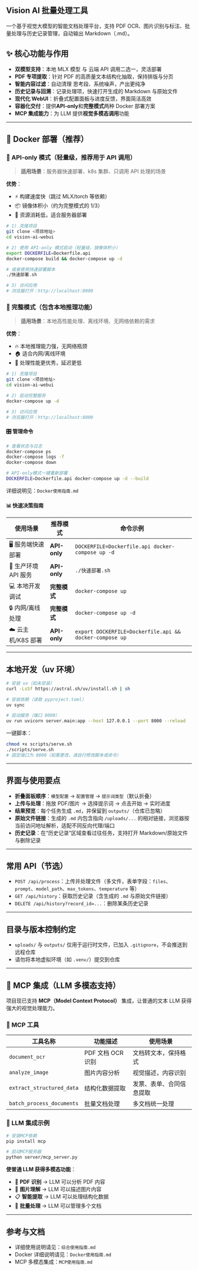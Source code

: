 ## Vision AI 批量处理工具

一个基于视觉大模型的智能文档处理平台，支持 PDF OCR、图片识别与标注、批量处理与历史记录管理，自动输出 Markdown（.md）。

## ✨ 核心功能与作用

- **双模型支持**：本地 MLX 模型 与 云端 API 调用二选一，灵活部署
- **PDF 专项提取**：针对 PDF 的高质量文本结构化抽取，保持排版与分页
- **智能内容过滤**：自动清理 <think> 思考段、系统噪声，产出更纯净
- **历史记录与回溯**：记录处理项，快速打开生成的 Markdown 与原始文件
- **现代化 WebUI**：折叠式配置面板与进度反馈，界面简洁高效
- **容器化交付**：提供**API-only**和**完整模式**两种 Docker 部署方案
- **MCP 集成能力**：为 LLM 提供**视觉多模态调用**功能

---

## 🐳 Docker 部署（推荐）

### 🚀 API-only 模式（轻量级，推荐用于 API 调用）

> **适用场景**：服务器快速部署、k8s 集群、只调用 API 处理的场景

**优势**：

- ⚡ 构建速度快（跳过 MLX/torch 等依赖）
- 📦 镜像体积小（约为完整模式的 1/3）
- 🎯 资源消耗低，适合服务器部署

```bash
# 1) 克隆项目
git clone <项目地址>
cd vision-ai-webui

# 2) 使用 API-only 模式启动（轻量级，镜像体积小）
export DOCKERFILE=Dockerfile.api
docker-compose build && docker-compose up -d

# 或者使用快速部署脚本
./快速部署.sh

# 3) 访问应用
# 浏览器打开：http://localhost:8000
```

### 🎯 完整模式（包含本地推理功能）

> **适用场景**：本地高性能处理、离线环境、无网络依赖的需求

**优势**：

- 🔥 本地推理能力强，无网络瓶颈
- 🏠 适合内网/离线环境
- 💪 处理性能更优秀，延迟更低

```bash
# 1) 克隆项目
git clone <项目地址>
cd vision-ai-webui

# 2) 启动完整服务
docker-compose up -d

# 3) 访问应用
# 浏览器打开：http://localhost:8000
```

#### 🎛️ 管理命令

```bash
# 查看状态与日志
docker-compose ps
docker-compose logs -f
docker-compose down

# API-only模式一键重新部署
DOCKERFILE=Dockerfile.api docker-compose up -d --build
```

详细说明见：`Docker使用指南.md`

#### 📊 快速决策指南

| 使用场景             | 推荐模式     | 命令示例                                                |
| -------------------- | ------------ | ------------------------------------------------------- |
| 🖥️ 服务端快速部署    | **API-only** | `DOCKERFILE=Dockerfile.api docker-compose up -d`        |
| 📱 生产环境 API 服务 | **API-only** | `./快速部署.sh`                                         |
| 💻 本地开发调试      | **完整模式** | `docker-compose up`                                     |
| 🔒 内网/离线处理     | **完整模式** | `docker-compose up -d`                                  |
| ☁️ 云主机/K8S 部署   | **API-only** | `export DOCKERFILE=Dockerfile.api && docker-compose up` |

---

## 本地开发（uv 环境）

```bash
# 安装 uv（如未安装）
curl -LsSf https://astral.sh/uv/install.sh | sh

# 安装依赖（读取 pyproject.toml）
uv sync

# 启动服务（端口 8000）
uv run uvicorn server.main:app --host 127.0.0.1 --port 8000 --reload
```

一键脚本：

```bash
chmod +x scripts/serve.sh
./scripts/serve.sh
# 固定端口为 8000（如需更改，请自行修改脚本或命令）
```

---

## 界面与使用要点

- **折叠面板顺序**：`模型配置` → `配置管理` → `提示词类型`（默认折叠）
- **上传与处理**：拖放 PDF/图片 → 选择提示词 → 点击开始 → 实时进度
- **结果预览**：每个任务生成 `.md`，并保留到 `outputs/`（仓库已忽略）
- **原始文件链接**：生成的 `.md` 内包含指向 `/uploads/...` 的相对链接，浏览器按当前访问地址解析，适配不同反向代理/端口
- **历史记录**：在“历史记录”区域查看过往任务，支持打开 Markdown/原始文件与删除记录

---

## 常用 API（节选）

- `POST /api/process`：上传并处理文件（多文件，表单字段：`files`、`prompt`、`model_path`、`max_tokens`、`temperature` 等）
- `GET /api/history`：获取历史记录（含生成的 `.md` 与原始文件链接）
- `DELETE /api/history?record_id=...`：删除某条历史记录

---

## 目录与版本控制约定

- `uploads/` 与 `outputs/` 仅用于运行时文件，已加入 `.gitignore`，不会推送到远程仓库
- 请勿将本地虚拟环境（如 `.venv/`）提交到仓库

---

## 🤖 MCP 集成（LLM 多模态支持）

项目现已支持 **MCP（Model Context Protocol）** 集成，让普通的文本 LLM 获得强大的视觉处理能力。

### 🔧 MCP 工具

| 工具名称                  | 功能描述          | 使用场景                 |
| ------------------------- | ----------------- | ------------------------ |
| `document_ocr`            | PDF 文档 OCR 识别 | 文档转文本，保持格式     |
| `analyze_image`           | 图片内容分析      | 视觉描述，内容识别       |
| `extract_structured_data` | 结构化数据提取    | 发票、表单、合同信息提取 |
| `batch_process_documents` | 批量文档处理      | 多文档统一处理           |

### 🚀 LLM 集成示例

```bash
# 安装MCP依赖
pip install mcp

# 启动MCP服务器
python server/mcp_server.py
```

**使普通 LLM 获得多模态功能**：

- 📄 **PDF 识别** → LLM 可以分析 PDF 内容
- 🙌 **图片理解** → LLM 可以描述图片内容
- 📋 **智能提取** → LLM 可以处理结构化数据
- 🔄 **批量处理** → LLM 可以管理多个文档

---

## 参考与文档

- 详细使用说明请见：`综合使用指南.md`
- Docker 详细说明请见：`Docker使用指南.md`
- MCP 多模态集成：`MCP使用指南.md`
